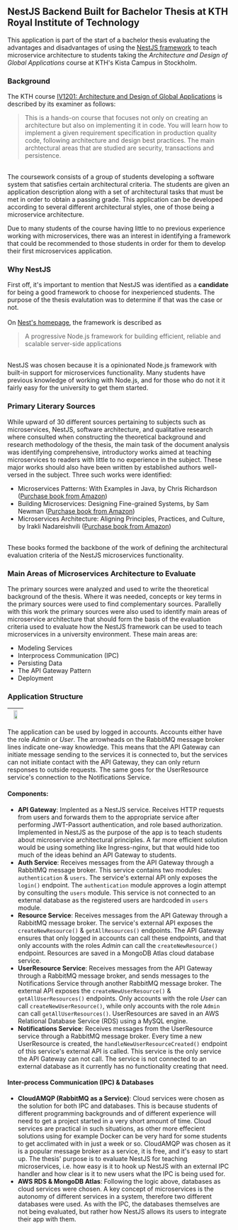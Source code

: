 ## NestJS Backend Built for Bachelor Thesis at KTH Royal Institute of Technology
This application is part of the start of a bachelor thesis evaluating the advantages and disadvantages of using the [NestJS framework](https://nestjs.com/ "Visit the NestJS homepage") to teach microservice architecture to students taking the *Architecture and Design of Global Applications* course at KTH's Kista Campus in Stockholm.

### Background
The KTH course [IV1201: Architecture and Design of Global Applications](https://www.kth.se/social/course/IV1201/ "Visit the course homepage") is described by its examiner as follows:
>This is a hands-on course that focuses not only on creating an architecture but also on implementing it in code. You will learn how to implement a given requirement specification in production quality code, following architecture and design best practices. The main archtectural areas that are studied are security, transactions and persistence.
<br />
The coursework consists of a group of students developing a software system that satisfies certain architectural criteria. The students are given an application description along with a set of architectural tasks that must be met in order to obtain a passing grade. This application can be developed according to several different architectural styles, one of those being a microservice architecture.

Due to many students of the course having little to no previous experience working with microservices, there was an interest in identifying a framework that could be recommended to those students in order for them to develop their first microservices application.

### Why NestJS
First off, it's important to mention that NestJS was identified as a __candidate__ for being a good framework to choose for inexperienced students. The purpose of the thesis evalutation was to determine if that was the case or not.<br /><br />
On [Nest's homepage](https://nestjs.com/ "Visit the NestJS homepage"), the framework is described as
>A progressive Node.js framework for building efficient, reliable and scalable server-side applications
<br />
NestJS was chosen because it is a opinionated Node.js framework with built-in support for microservices functionality. Many students have previous knowledge of working with Node.js, and for those who do not it it fairly easy for the university to get them started. 

### Primary Literary Sources
While upward of 30 different sources pertaining to subjects such as microservices, NestJS, software architecture, and qualitative research where consulted when constructing the theoretical background and research methodology of the thesis, the main task of the document analysis was identifying comprehensive, introductory works aimed at teaching microservices to readers with little to no experience in the subject. These major works should also have been written by established authors well-versed in the subject. Three such works were identified:
* Microservices Patterns: With Examples in Java, by Chris Richardson ([Purchase book from Amazon](https://www.amazon.com/Microservices-Patterns-examples-Chris-Richardson/dp/1617294543))
* Building Microservices: Designing Fine-grained Systems, by Sam Newman ([Purchase book from Amazon](https://www.amazon.com/Building-Microservices-Designing-Fine-Grained-Systems/dp/1491950358))
* Microservices Architecture: Aligning Principles, Practices, and Culture, by Irakli Nadareishvili ([Purchase book from Amazon](https://www.amazon.com/Microservice-Architecture-Aligning-Principles-Practices/dp/1491956259))
<br />
These books formed the backbone of the work of defining the architectural evaluation criteria of the NestJS microservices functionality.

### Main Areas of Microservices Architecture to Evaluate
The primary sources were analyzed and used to write the theoretical background of the thesis. Where it was needed, concepts or key terms in the primary sources were used to find complementary sources. Parallelly with this work the primary sources were also used to identify main areas of microservice architecture that should form the basis of the evaluation criteria used to evaluate how the NestJS framework can be used to teach microservices in a university environment. These main areas are:
* Modeling Services
* Interprocess Communication (IPC)
* Persisting Data
* The API Gateway Pattern
* Deployment

### Application Structure
| <img src="https://i.imgur.com/OBdUAsZ.png" width="60%" height="50%" /> |
| ------ |
The application can be used by logged in accounts. Accounts either have the role _Admin_ or _User_. The arrowheads on the RabbitMQ message broker lines indicate one-way knowledge. This means that the API Gateway can initiate message sending to the services it is connected to, but the services can not initiate contact with the API Gateway, they can only return responses to outside requests. The same goes for the UserResource service's connection to the Notifications Service.
#### Components:
* __API Gateway__: Implented as a NestJS service. Receives HTTP requests from users and forwards them to the appropriate service after performing JWT-Passort authentication, and role based authorization. Implemented in NestJS as the purpose of the app is to teach students about microservice architectural principles. A far more efficient solution would be using something like Ingress-nginx, but that would hide too much of the ideas behind an API Gateway to students.
* __Auth Service__: Receives messages from the API Gateway through a RabbitMQ message broker. This service contains two modules: `authentication` & `users`. The service's external API only exposes the `login()` endpoint. The `authentication` module approves a login attempt by consulting the `users` module. This service is not connected to an external database as the registered users are hardcoded in `users` module.
* __Resource Service__: Receives messages from the API Gateway through a RabbitMQ message broker. The service's external API exposes the `createNewResource()` & `getAllResources()` endpoints. The API Gateway ensures that only logged in accounts can call these endpoints, and that only accounts with the roles _Admin_ can call the `createNewResource()` endpoint. Resources are saved in a MongoDB Atlas cloud database service. 
* __UserResource Service__: Receives messages from the API Gateway through a RabbitMQ message broker, and sends messages to the Notifications Service through another RabbitMQ message broker. The external API exposes the `createNewUserResource()` & `getAllUserResources()` endpoints. Only accounts with the role _User_ can call `createNewUserResource()`, while only accounts with the role `Admin` can call `getAllUserResources()`. UserResources are saved in an AWS Relational Database Service (RDS) using a MySQL engine.
* __Notifications Service__: Receives messages from the UserResource service through a RabbitMQ message broker. Every time a new UserResource is created, the `handleNewUserResourceCreated()` endpoint of this service's external API is called. This service is the only service the API Gateway can not call. The service is not connected to an external database as it currently has no functionality creating that need.
#### Inter-process Communication (IPC) & Databases
* __CloudAMQP (RabbitMQ as a Service)__: Cloud services were chosen as the solution for both IPC and databases. This is because students of different programming backgrounds and of different experience will need to get a project started in a very short amount of time. Cloud services are practical in such situations, as other more effecient solutions using for example Docker can be very hard for some students to get acclimated with in just a week or so. CloudAMQP was chosen as it is a popular message broker as a service, it is free, and it's easy to start up. The thesis' purpose is to evaluate NestJS for teaching microservices, i.e. how easy is it to hook up NestJS with an external IPC handler and how clear is it to new users what the IPC is being used for.
* __AWS RDS & MongoDB Atlas__: Following the logic above, databases as cloud services were chosen. A key concept of microservices is the autonomy of different services in a system, therefore two different databases were used. As with the IPC, the databases themselves are not being evaluated, but rather how NestJS allows its users to integrate their app with them.
